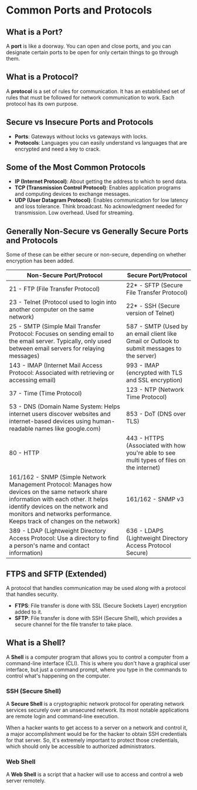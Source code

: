 # Common Ports and Protocols

## What is a Port?
A **port** is like a doorway. You can open and close ports, and you can designate certain ports to be open for only certain things to go through them.

## What is a Protocol?
A **protocol** is a set of rules for communication. It has an established set of rules that must be followed for network communication to work. Each protocol has its own purpose.

## Secure vs Insecure Ports and Protocols
- **Ports**: Gateways without locks vs gateways with locks.
- **Protocols**: Languages you can easily understand vs languages that are encrypted and need a key to crack.

## Some of the Most Common Protocols
- **IP (Internet Protocol)**: About getting the address to which to send data.
- **TCP (Transmission Control Protocol)**: Enables application programs and computing devices to exchange messages.
- **UDP (User Datagram Protocol)**: Enables communication for low latency and loss tolerance. Think broadcast. No acknowledgment needed for transmission. Low overhead. Used for streaming.

## Generally Non-Secure vs Generally Secure Ports and Protocols
Some of these can be either secure or non-secure, depending on whether encryption has been added.

| Non-Secure Port/Protocol       | Secure Port/Protocol               |
|--------------------------------|------------------------------------|
| 21 - FTP (File Transfer Protocol) | 22* - SFTP (Secure File Transfer Protocol) |
| 23 - Telnet (Protocol used to login into another computer on the same network) | 22* - SSH (Secure version of Telnet) |
| 25 - SMTP (Simple Mail Transfer Protocol: Focuses on sending email to the email server. Typically, only used between email servers for relaying messages) | 587 - SMTP (Used by an email client like Gmail or Outlook to submit messages to the server) |
| 143 - IMAP (Internet Mail Access Protocol: Associated with retrieving or accessing email) | 993 - IMAP (encrypted with TLS and SSL encryption) |
| 37 - Time (Time Protocol)      | 123 - NTP (Network Time Protocol)  |
| 53 - DNS (Domain Name System: Helps internet users discover websites and internet-based devices using human-readable names like google.com) | 853 - DoT (DNS over TLS) |
| 80 - HTTP                      | 443 - HTTPS (Associated with how you're able to see multi types of files on the internet) |
| 161/162 - SNMP (Simple Network Management Protocol: Manages how devices on the same network share information with each other. It helps identify devices on the network and monitors and networks performance. Keeps track of changes on the network) | 161/162 - SNMP v3 |
| 389 - LDAP (Lightweight Directory Access Protocol: Use a directory to find a person's name and contact information) | 636 - LDAPS (Lightweight Directory Access Protocol Secure) |

## FTPS and SFTP (Extended)
A protocol that handles communication may be used along with a protocol that handles security.
- **FTPS**: File transfer is done with SSL (Secure Sockets Layer) encryption added to it.
- **SFTP**: File transfer is done with SSH (Secure Shell), which provides a secure channel for the file transfer to take place.

## What is a Shell?
A **Shell** is a computer program that allows you to control a computer from a command-line interface (CLI). This is where you don't have a graphical user interface, but just a command prompt, where you type in the commands to control what's happening on the computer.

### SSH (Secure Shell)
A **Secure Shell** is a cryptographic network protocol for operating network services securely over an unsecured network. Its most notable applications are remote login and command-line execution.

When a hacker wants to get access to a server on a network and control it, a major accomplishment would be for the hacker to obtain SSH credentials for that server. So, it's extremely important to protect those credentials, which should only be accessible to authorized administrators.

### Web Shell
A **Web Shell** is a script that a hacker will use to access and control a web server remotely.